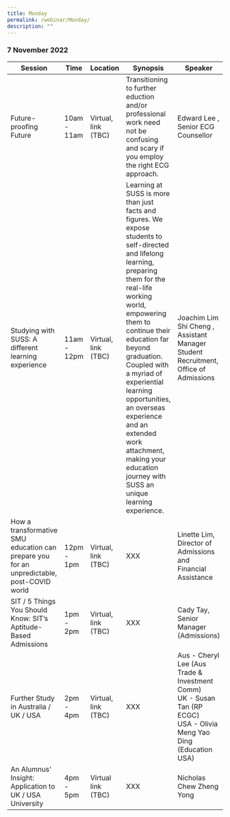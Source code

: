 ```yaml
---
title: Monday
permalink: /webinar/Monday/
description: ""
---
```

### 7 November 2022

| Session | Time | Location | Synopsis | Speaker |
| - | - | - | - | - |
| Future-proofing Future | 10am - 11am | Virtual, link (TBC) | Transitioning to further eduction and/or professional work need not be confusing and scary if you employ the right ECG approach.  | Edward Lee , Senior ECG Counsellor |
| Studying with SUSS: A different learning experience  | 11am - 12pm | Virtual, link (TBC) | Learning at SUSS is more than just facts and figures. We expose students to self-directed and lifelong learning, preparing them for the real-life working world, empowering them to continue their education far beyond graduation. Coupled with a myriad of experiential learning opportunities, an overseas experience and an extended work attachment, making your education journey with SUSS an unique learning experience.  | Joachim Lim Shi Cheng , Assistant Manager Student Recruitment, Office of Admissions |
|How a transformative SMU education can prepare you for an unpredictable, post-COVID world  | 12pm - 1pm | Virtual, link (TBC) | XXX  | Linette Lim, Director of Admissions and Financial Assistance |
| SIT / 5 Things You Should Know: SIT’s Aptitude-Based Admissions  | 1pm - 2pm | Virtual, link (TBC) | XXX  | Cady Tay, Senior Manager (Admissions) |
| Further Study in Australia / UK / USA | 2pm - 4pm | Virtual, link (TBC) | XXX  | Aus - Cheryl Lee (Aus Trade & Investment Comm) <br/> UK - Susan Tan (RP ECGC) <br/> USA - Olivia Meng Yao Ding (Education USA)  |
| An Alumnus' Insight: Application to UK / USA University  | 4pm - 5pm | Virtual link (TBC) | XXX  | Nicholas Chew Zheng Yong |